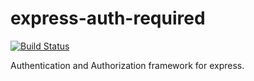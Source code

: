 # express-auth-required
[![Build Status](https://travis-ci.org/loye/express-auth-required.svg?branch=master)](https://travis-ci.org/loye/express-auth-required)

Authentication and Authorization framework for express.
